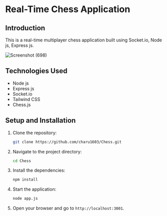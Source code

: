 # Real-Time Chess Application

## Introduction

This is a real-time multiplayer chess application built using Socket.io, Node js, Express js.

![Screenshot (698)](https://github.com/user-attachments/assets/511b2597-8b83-4ae2-8899-93dd94b81525)

## Technologies Used

- Node js
- Express js
- Socket.io
- Tailwind CSS
- Chess.js

## Setup and Installation

1. Clone the repository:
    ```bash
    git clone https://github.com/charu1603/Chess.git
    ```
2. Navigate to the project directory:
    ```bash
    cd Chess
    ```
3. Install the dependencies:
    ```bash
    npm install
    ```
4. Start the application:
    ```bash
    node app.js
    ```
5. Open your browser and go to `http://localhost:3001`.

